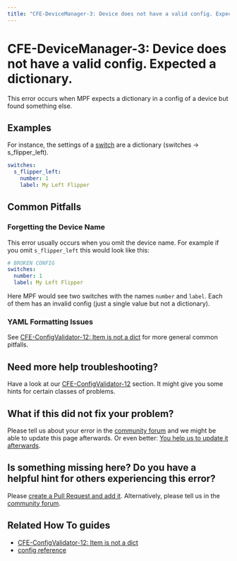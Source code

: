 ```yaml
---
title: "CFE-DeviceManager-3: Device does not have a valid config. Expected a dictionary."
---
```


# CFE-DeviceManager-3: Device does not have a valid config. Expected a dictionary.

This error occurs when MPF expects a dictionary in a config of a device
but found something else.

## Examples

For instance, the settings of a
[switch](../config/switches.md) are a
dictionary (switches -> s_flipper_left).

``` yaml
switches:
  s_flipper_left:
    number: 1
    label: My Left Flipper
```

## Common Pitfalls

### Forgetting the Device Name

This error usually occurs when you omit the device name. For example if
you omit `s_flipper_left` this would look like this:

``` yaml
# BROKEN CONFIG
switches:
  number: 1
  label: My Left Flipper
```

Here MPF would see two switches with the names `number` and `label`.
Each of them has an invalid config (just a single value but not a
dictionary).

### YAML Formatting Issues

See [CFE-ConfigValidator-12: Item is not a dict](CFE-ConfigValidator-12.md) for more
general common pitfalls.

## Need more help troubleshooting?

Have a look at our [CFE-ConfigValidator-12](../troubleshooting/index.md) section. It might give you some hints for certain classes of
problems.

## What if this did not fix your problem?

Please tell us about your error in the [community forum](../community/index.md) and we might
be able to update this page afterwards. Or even better:
[You help us to update it afterwards](../about/help_docs.md).

## Is something missing here? Do you have a helpful hint for others experiencing this error?

Please
[create a Pull Request and add it](../about/help_docs.md). Alternatively, please tell us in the [community forum](../community/index.md).

## Related How To guides

* [CFE-ConfigValidator-12: Item is not a dict](CFE-ConfigValidator-12.md)
* [config reference](../config/index.md)
